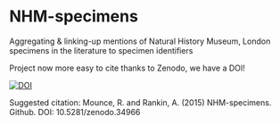 # NHM-specimens
Aggregating &amp; linking-up mentions of Natural History Museum, London specimens in the literature to specimen identifiers

Project now more easy to cite thanks to Zenodo, we have a DOI!

[![DOI](https://zenodo.org/badge/doi/10.5281/zenodo.34966.svg)](http://dx.doi.org/10.5281/zenodo.34966)


Suggested citation: Mounce, R. and Rankin, A. (2015) NHM-specimens. Github. DOI: 10.5281/zenodo.34966
